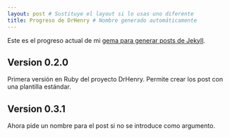 ```yaml
---
layout: post # Sustituye el layout si lo usas uno diferente
title: Progreso de DrHenry # Nombre generado automáticamente
---
```


Este es el progreso actual de mi [gema para generar posts de Jekyll](https://rubygems.org/gems/drhenry).

## Version 0.2.0

Primera versión en Ruby del proyecto DrHenry. Permite crear los post con una plantilla estándar.

## Version 0.3.1

Ahora pide un nombre para el post si no se introduce como argumento.


